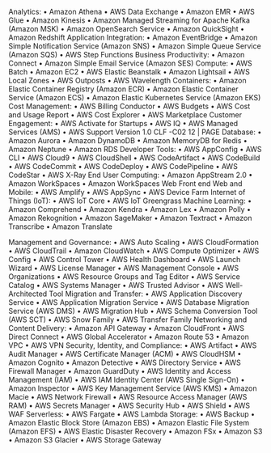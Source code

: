 Analytics:
• Amazon Athena
• AWS Data Exchange
• Amazon EMR
• AWS Glue
• Amazon Kinesis
• Amazon Managed Streaming for Apache Kafka (Amazon MSK)
• Amazon OpenSearch Service
• Amazon QuickSight
• Amazon Redshift
Application Integration:
• Amazon EventBridge
• Amazon Simple Notification Service (Amazon SNS)
• Amazon Simple Queue Service (Amazon SQS)
• AWS Step Functions
Business Productivity:
• Amazon Connect
• Amazon Simple Email Service (Amazon SES)
Compute:
• AWS Batch
• Amazon EC2
• AWS Elastic Beanstalk
• Amazon Lightsail
• AWS Local Zones
• AWS Outposts
• AWS Wavelength
Containers:
• Amazon Elastic Container Registry (Amazon ECR)
• Amazon Elastic Container Service (Amazon ECS)
• Amazon Elastic Kubernetes Service (Amazon EKS)
Cost Management:
• AWS Billing Conductor
• AWS Budgets
• AWS Cost and Usage Report
• AWS Cost Explorer
• AWS Marketplace
Customer Engagement:
• AWS Activate for Startups
• AWS IQ
• AWS Managed Services (AMS)
• AWS Support
Version 1.0 CLF
-C02 12 | PAGE
Database: 
• Amazon Aurora 
• Amazon DynamoDB 
• Amazon MemoryDB for Redis 
• Amazon Neptune 
• Amazon RDS
Developer Tools: 
• AWS AppConfig 
• AWS CLI 
• AWS Cloud9 
• AWS CloudShell 
• AWS CodeArtifact 
• AWS CodeBuild 
• AWS CodeCommit 
• AWS CodeDeploy 
• AWS CodePipeline 
• AWS CodeStar 
• AWS X-Ray
End User Computing: 
• Amazon AppStream 2.0 
• Amazon WorkSpaces 
• Amazon WorkSpaces Web
Front end Web and Mobile: 
• AWS Amplify 
• AWS AppSync 
• AWS Device Farm
Internet of Things (IoT): 
• AWS IoT Core 
• AWS IoT Greengrass
Machine Learning: 
• Amazon Comprehend 
• Amazon Kendra 
• Amazon Lex 
• Amazon Polly 
• Amazon Rekognition 
• Amazon SageMaker 
• Amazon Textract 
• Amazon Transcribe 
• Amazon Translate

Management and Governance: 
• AWS Auto Scaling 
• AWS CloudFormation 
• AWS CloudTrail 
• Amazon CloudWatch 
• AWS Compute Optimizer 
• AWS Config 
• AWS Control Tower 
• AWS Health Dashboard 
• AWS Launch Wizard 
• AWS License Manager 
• AWS Management Console 
• AWS Organizations 
• AWS Resource Groups and Tag Editor 
• AWS Service Catalog 
• AWS Systems Manager 
• AWS Trusted Advisor 
• AWS Well-Architected Tool
Migration and Transfer:
• AWS Application Discovery Service 
• AWS Application Migration Service 
• AWS Database Migration Service (AWS DMS) 
• AWS Migration Hub 
• AWS Schema Conversion Tool (AWS SCT) 
• AWS Snow Family 
• AWS Transfer Family
Networking and Content Delivery: 
• Amazon API Gateway 
• Amazon CloudFront 
• AWS Direct Connect 
• AWS Global Accelerator 
• Amazon Route 53 
• Amazon VPC 
• AWS VPN
Security, Identity, and Compliance:
• AWS Artifact 
• AWS Audit Manager 
• AWS Certificate Manager (ACM) 
• AWS CloudHSM 
• Amazon Cognito 
• Amazon Detective 
• AWS Directory Service 
• AWS Firewall Manager 
• Amazon GuardDuty 
• AWS Identity and Access Management (IAM) 
• AWS IAM Identity Center (AWS Single Sign-On)
• Amazon Inspector
• AWS Key Management Service (AWS KMS)
• Amazon Macie
• AWS Network Firewall
• AWS Resource Access Manager (AWS RAM)
• AWS Secrets Manager
• AWS Security Hub
• AWS Shield
• AWS WAF
Serverless:
• AWS Fargate
• AWS Lambda
Storage:
• AWS Backup
• Amazon Elastic Block Store (Amazon EBS)
• Amazon Elastic File System (Amazon EFS)
• AWS Elastic Disaster Recovery
• Amazon FSx
• Amazon S3
• Amazon S3 Glacier
• AWS Storage Gateway